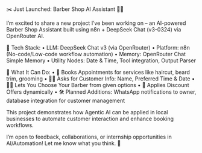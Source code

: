 ✂️ Just Launched: Barber Shop AI Assistant 🚀💈

I’m excited to share a new project I’ve been working on – an AI-powered Barber Shop Assistant built using n8n + DeepSeek Chat (v3-0324) via OpenRouter AI.

🔧 Tech Stack:
 • LLM: DeepSeek Chat v3 (via OpenRouter)
 • Platform: n8n (No-code/Low-code workflow automation)
 • Memory: OpenRouter Chat Simple Memory
 • Utility Nodes: Date & Time, Tool integration, Output Parser

🤖 What It Can Do:
 • 📅 Books Appointments for services like haircut, beard trim, grooming
 • 🧑‍🦱 Asks for Customer Info: Name, Preferred Time & Date
 • 💇‍♂️ Lets You Choose Your Barber from given options
 • 💸 Applies Discount Offers dynamically
 • 🛠️ Planned Additions: WhatsApp notifications to owner, database integration for customer management

This project demonstrates how Agentic AI can be applied in local businesses to automate customer interaction and enhance booking workflows.

I’m open to feedback, collaborations, or internship opportunities in AI/Automation!
Let me know what you think. 🙌
